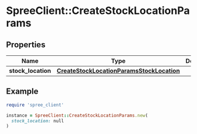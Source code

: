 # SpreeClient::CreateStockLocationParams

## Properties

| Name | Type | Description | Notes |
| ---- | ---- | ----------- | ----- |
| **stock_location** | [**CreateStockLocationParamsStockLocation**](CreateStockLocationParamsStockLocation.md) |  |  |

## Example

```ruby
require 'spree_client'

instance = SpreeClient::CreateStockLocationParams.new(
  stock_location: null
)
```

